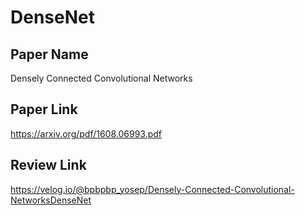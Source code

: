 # DenseNet  
## Paper Name  
Densely Connected Convolutional Networks     
## Paper Link  
https://arxiv.org/pdf/1608.06993.pdf      
## Review Link  
https://velog.io/@bpbpbp_yosep/Densely-Connected-Convolutional-NetworksDenseNet
